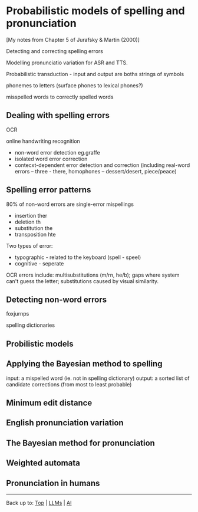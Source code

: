 # Probabilistic models of spelling and pronunciation

\[My notes from Chapter 5 of Jurafsky & Martin (2000)\]

Detecting and correcting spelling errors

Modelling pronunciatio variation for ASR and TTS.

Probabilistic transduction - input and output are boths strings of symbols

phonemes to letters (surface phones to lexical phones?)

misspelled words to correctly spelled words

## Dealing with spelling errors

OCR

online handwriting recognition

- non-word error detection eg.graffe
- isolated word error correction
- contecxt-dependent error detection and correction (including real-word errors – three - there, homophones – dessert/desert, piece/peace)


## Spelling error patterns

80% of non-word errors are single-error mispellings
- insertion ther
- deletion th
- substitution the
- transposition hte

 Two types of error:
 - typographic - related to the keyboard (spell - speel)
 - cognitive - seperate

OCR errors include: multisubstitutions (m/rn, he/b); gaps where system can't guess the letter; substitutions caused by visual similarity.



## Detecting non-word errors

foxjurnps

spelling dictionaries


## Probilistic models

## Applying the Bayesian method to spelling

input: a mispelled word (ie. not in spelling dictionary)
output: a sorted list of candidate corrections (from most to least probable)


## Minimum edit distance

## English pronunciation variation

## The Bayesian method for pronunciation

## Weighted automata

## Pronunciation in humans


----

Back up to: [Top](index.md) | [LLMs](../index.md) | [AI](../../index.md)
